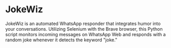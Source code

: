 # JokeWiz
JokeWiz is an automated WhatsApp responder that integrates humor into your conversations. Utilizing Selenium with the Brave browser, this Python script monitors incoming messages on WhatsApp Web and responds with a random joke whenever it detects the keyword "joke."
